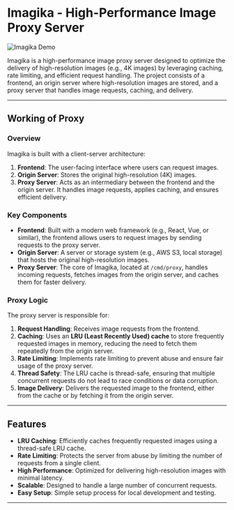 # Imagika - High-Performance Image Proxy Server

![Imagika Demo](cmd/assets/imagika-preview.gif)

Imagika is a high-performance image proxy server designed to optimize the delivery of high-resolution images (e.g., 4K images) by leveraging caching, rate limiting, and efficient request handling. The project consists of a frontend, an origin server where high-resolution images are stored, and a proxy server that handles image requests, caching, and delivery.

---

## Working of Proxy

### Overview

Imagika is built with a client-server architecture:

1. **Frontend**: The user-facing interface where users can request images.
2. **Origin Server**: Stores the original high-resolution (4K) images.
3. **Proxy Server**: Acts as an intermediary between the frontend and the origin server. It handles image requests, applies caching, and ensures efficient delivery.

### Key Components

- **Frontend**: Built with a modern web framework (e.g., React, Vue, or similar), the frontend allows users to request images by sending requests to the proxy server.
- **Origin Server**: A server or storage system (e.g., AWS S3, local storage) that hosts the original high-resolution images.
- **Proxy Server**: The core of Imagika, located at `/cmd/proxy`, handles incoming requests, fetches images from the origin server, and caches them for faster delivery.

### Proxy Logic

The proxy server is responsible for:

1. **Request Handling**: Receives image requests from the frontend.
2. **Caching**: Uses an **LRU (Least Recently Used) cache** to store frequently requested images in memory, reducing the need to fetch them repeatedly from the origin server.
3. **Rate Limiting**: Implements rate limiting to prevent abuse and ensure fair usage of the proxy server.
4. **Thread Safety**: The LRU cache is thread-safe, ensuring that multiple concurrent requests do not lead to race conditions or data corruption.
5. **Image Delivery**: Delivers the requested image to the frontend, either from the cache or by fetching it from the origin server.

---

## Features

- **LRU Caching**: Efficiently caches frequently requested images using a thread-safe LRU cache.
- **Rate Limiting**: Protects the server from abuse by limiting the number of requests from a single client.
- **High Performance**: Optimized for delivering high-resolution images with minimal latency.
- **Scalable**: Designed to handle a large number of concurrent requests.
- **Easy Setup**: Simple setup process for local development and testing.

---